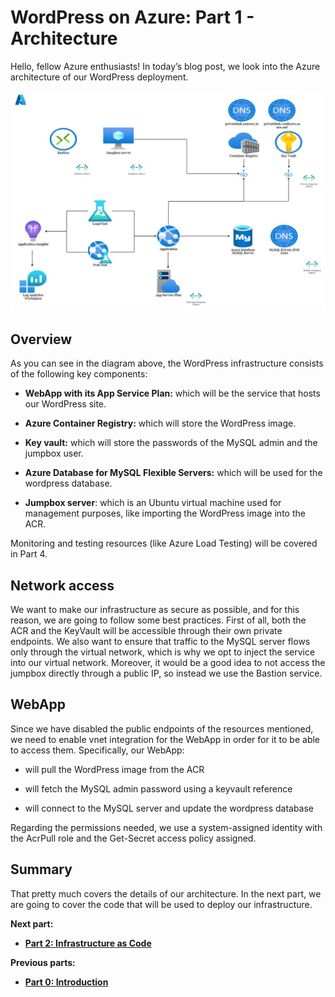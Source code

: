 # WordPress on Azure: Part 1 - Architecture

Hello, fellow Azure enthusiasts! In today’s blog post, we look into the Azure architecture of our WordPress deployment.

![Infrastructure](../images/infrastructure.jpg)

## Overview

As you can see in the diagram above, the WordPress infrastructure consists of the following key components:

* **WebApp with its App Service Plan:** which will be the service that hosts our WordPress site.

* **Azure Container Registry:** which will store the WordPress image.

* **Key vault:** which will store the passwords of the MySQL admin and the jumpbox user.

* **Azure Database for MySQL Flexible Servers:** which will be used for the wordpress database.

* **Jumpbox server**: which is an Ubuntu virtual machine used for management purposes, like importing the WordPress image into the ACR.
  
Monitoring and testing resources (like Azure Load Testing) will be covered in Part 4.

## Network access

We want to make our infrastructure as secure as possible, and for this reason, we are going to follow some best practices. First of all, both the ACR and the KeyVault will be accessible through their own private endpoints. We also want to ensure that traffic to the MySQL server flows only through the virtual network, which is why we opt to inject the service into our virtual network. Moreover, it would be a good idea to not access the jumpbox directly through a public IP, so instead we use the Bastion service.

## WebApp

Since we have disabled the public endpoints of the resources mentioned, we need to enable vnet integration for the WebApp in order for it to be able to access them. Specifically, our WebApp:

* will pull the WordPress image from the ACR

* will fetch the MySQL admin password using a keyvault reference

* will connect to the MySQL server and update the wordpress database

Regarding the permissions needed, we use a system-assigned identity with the AcrPull role and the Get-Secret access policy assigned.

## Summary

That pretty much covers the details of our architecture. In the next part, we are going to cover the code that will be used to deploy our infrastructure.

**Next part:**

* [**Part 2: Infrastructure as Code**](Part-2-IaC.md)

**Previous parts:**

* [**Part 0: Introduction**](Part-0-Introduction.md)
